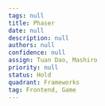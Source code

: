 ```yaml
---
tags: null
title: Phaser
date: null
description: null
authors: null
confidence: null
assign: Tuan Dao, Mashiro
priority: null
status: Hold
quadrant: Frameworks
tag: Frontend, Game
---
```


